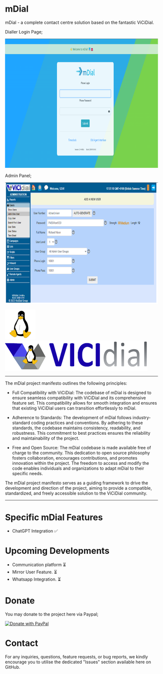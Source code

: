 # mDial
mDial - a complete contact centre solution based on the fantastic ViCiDial.

Dialler Login Page;

<img src="https://github.com/TheBlode/mDial/blob/main/images/mDial Login Screen.png" height="425" width="1000">

Admin Panel;

<img src="https://github.com/TheBlode/mDial/blob/main/images/admin_panel_reimagined.png" height="400" width="1000">

<img src="https://github.com/TheBlode/mDial/blob/main/Tux.png" width="100"><img src="https://github.com/TheBlode/mDial/blob/main/ViCiDial.png" height=100 width="470">

***
The mDial project manifesto outlines the following principles:

* Full Compatibility with ViCiDial: The codebase of mDial is designed to ensure seamless compatibility with ViCiDial and its comprehensive feature set. This compatibility allows for smooth integration and ensures that existing ViCiDial users can transition effortlessly to mDial.

* Adherence to Standards: The development of mDial follows industry-standard coding practices and conventions. By adhering to these standards, the codebase maintains consistency, readability, and robustness. This commitment to best practices ensures the reliability and maintainability of the project.

* Free and Open Source: The mDial codebase is made available free of charge to the community. This dedication to open source philosophy fosters collaboration, encourages contributions, and promotes innovation within the project. The freedom to access and modify the code enables individuals and organizations to adapt mDial to their specific needs.

The mDial project manifesto serves as a guiding framework to drive the development and direction of the project, aiming to provide a compatible, standardized, and freely accessible solution to the ViCiDial community.
***

# Specific mDial Features
- ChatGPT Integration ✅

# Upcoming Developments
- Communication platform ⏳
- Mirror User Feature. ⏳
- Whatsapp Integration. ⏳

# Donate
You may donate to the project here via Paypal;

<a href="https://www.paypal.com/donate/?hosted_button_id=NXHLRZJY6FHM2">
  <img src="https://raw.githubusercontent.com/stefan-niedermann/paypal-donate-button/master/paypal-donate-button.png" height=80 alt="Donate with PayPal" />
</a>

# Contact
For any inquiries, questions, feature requests, or bug reports, we kindly encourage you to utilise the dedicated "Issues" section available here on GitHub.